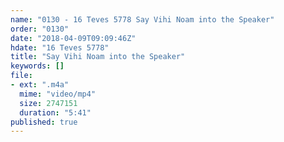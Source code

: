 ```yaml
---
name: "0130 - 16 Teves 5778 Say Vihi Noam into the Speaker"
order: "0130"
date: "2018-04-09T09:09:46Z"
hdate: "16 Teves 5778"
title: "Say Vihi Noam into the Speaker"
keywords: []
file:
- ext: ".m4a"
  mime: "video/mp4"
  size: 2747151
  duration: "5:41"
published: true
---
```


